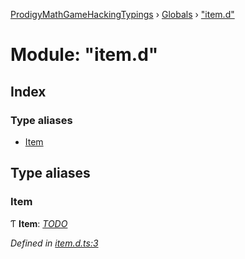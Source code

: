 [ProdigyMathGameHackingTypings](../README.md) › [Globals](../globals.md) › ["item.d"](_item_d_.md)

# Module: "item.d"

## Index

### Type aliases

* [Item](_item_d_.md#item)

## Type aliases

###  Item

Ƭ **Item**: *[TODO](_util_d_.md#todo)*

*Defined in [item.d.ts:3](https://github.com/PatheticMustan/ProdigyMathGameHacking/blob/bda5213/typings/item.d.ts#L3)*
